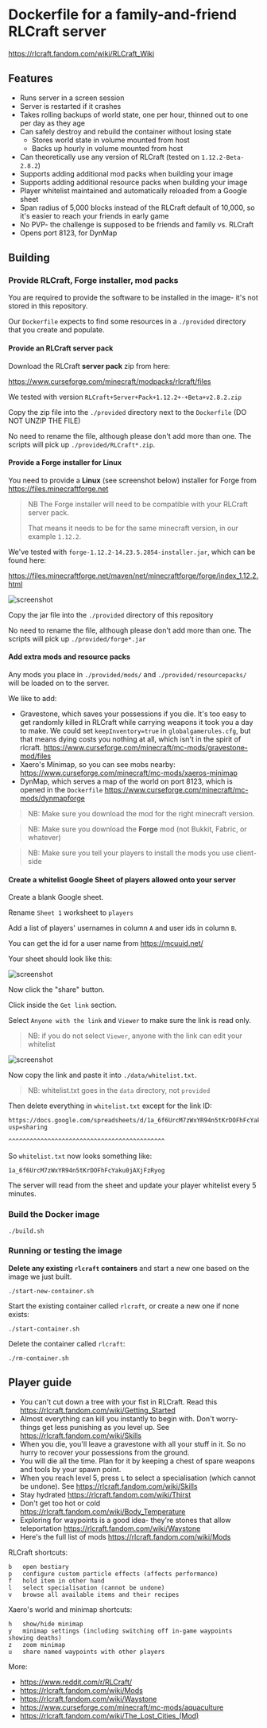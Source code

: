 # Dockerfile for a family-and-friend RLCraft server

https://rlcraft.fandom.com/wiki/RLCraft_Wiki

## Features

* Runs server in a screen session
* Server is restarted if it crashes
* Takes rolling backups of world state, one per hour, thinned out to one per day as they age
* Can safely destroy and rebuild the container without losing state
  * Stores world state in volume mounted from host
  * Backs up hourly in volume mounted from host
* Can theoretically use any version of RLCraft (tested on `1.12.2-Beta-2.8.2`)
* Supports adding additional mod packs when building your image
* Supports adding additional resource packs when building your image
* Player whitelist maintained and automatically reloaded from a Google sheet
* Span radius of 5,000 blocks instead of the RLCraft default of 10,000, so it's easier
  to reach your friends in early game
* No PVP- the challenge is supposed to be friends and family vs. RLCraft
* Opens port 8123, for DynMap

## Building

### Provide RLCraft, Forge installer, mod packs

You are required to provide the software to be installed in the image- it's not stored in this repository.

Our `Dockerfile` expects to find some resources in a `./provided` directory that you create and populate.

#### Provide an RLCraft server pack

Download the RLCraft **server pack** zip from here:
  
https://www.curseforge.com/minecraft/modpacks/rlcraft/files

We tested with version `RLCraft+Server+Pack+1.12.2+-+Beta+v2.8.2.zip`

Copy the zip file into the `./provided` directory next to the `Dockerfile`
(DO NOT UNZIP THE FILE)

No need to rename the file, although please don't add more than one. The scripts will pick up `./provided/RLCraft*.zip`.

#### Provide a Forge installer for Linux

You need to provide a **Linux** (see screenshot below) installer for Forge from https://files.minecraftforge.net

> NB The Forge installer will need to be compatible with your RLCraft server pack.
>
> That means it needs to be for the same minecraft version, in our example `1.12.2`.

We've tested with `forge-1.12.2-14.23.5.2854-installer.jar`, which can be found here:

https://files.minecraftforge.net/maven/net/minecraftforge/forge/index_1.12.2.html

![screenshot](docs/forge-screenshot.png)

Copy the jar file into the `./provided` directory of this repository

No need to rename the file, although please don't add more than one. The scripts will pick up `./provided/forge*.jar`

#### Add extra mods and resource packs

Any mods you place in `./provided/mods/` and `./provided/resourcepacks/` will be loaded on to the server.

We like to add:

* Gravestone, which saves your possessions if you die. It's too easy to get randomly killed in RLCraft while carrying 
  weapons it took you a day to make. We could set `keepInventory=true` in `globalgamerules.cfg`, but that means dying 
  costs you nothing at all, which isn't in the spirit of rlcraft. 
  https://www.curseforge.com/minecraft/mc-mods/gravestone-mod/files
* Xaero's Minimap, so you can see mobs nearby: https://www.curseforge.com/minecraft/mc-mods/xaeros-minimap
* DynMap, which serves a map of the world on port 8123, which is opened in the `Dockerfile` 
  https://www.curseforge.com/minecraft/mc-mods/dynmapforge

> NB: Make sure you download the mod for the right minecraft version.

> NB: Make sure you download the **Forge** mod (not Bukkit, Fabric, or whatever)

> NB: Make sure you tell your players to install the mods you use client-side

#### Create a whitelist Google Sheet of players allowed onto your server

Create a blank Google sheet.

Rename `Sheet 1` worksheet to `players`

Add a list of players' usernames in column `A` and user ids in column `B`.

You can get the id for a user name from https://mcuuid.net/

Your sheet should look like this:

![screenshot](docs/player-sheet.png)

Now click the "share" button. 

Click inside the `Get link` section.

Select `Anyone with the link` and `Viewer` to make sure the link is read only.

> NB: if you do not select `Viewer`, anyone with the link can edit your whitelist

![screenshot](docs/share-sheet.png)

Now copy the link and paste it into `./data/whitelist.txt`.

> NB: whitelist.txt goes in the `data` directory, not `provided`

Then delete everything in `whitelist.txt` except for the link ID:

```
https://docs.google.com/spreadsheets/d/1a_6f6UrcM7zWxYR94n5tKrDOFhFcYaku0jAXjFzRyog/edit?usp=sharing
                                       ^^^^^^^^^^^^^^^^^^^^^^^^^^^^^^^^^^^^^^^^^^^^
```

So `whitelist.txt` now looks something like:

```
1a_6f6UrcM7zWxYR94n5tKrDOFhFcYaku0jAXjFzRyog
```

The server will read from the sheet and update your player whitelist every 5 minutes.

### Build the Docker image

```
./build.sh
```

### Running or testing the image

**Delete any existing `rlcraft` containers** and start a new one based on the 
image we just built.

```
./start-new-container.sh
```

Start the existing container called `rlcraft`, or create a new one if none exists:

```
./start-container.sh
```

Delete the container called `rlcraft`:

```
./rm-container.sh
```

## Player guide

* You can't cut down a tree with your fist in RLCraft. Read this https://rlcraft.fandom.com/wiki/Getting_Started
* Almost everything can kill you instantly to begin with. Don't worry- things get less punishing as you level up. See https://rlcraft.fandom.com/wiki/Skills
* When you die, you'll leave a gravestone with all your stuff in it. 
  So no hurry to recover your possessions from the ground.
* You will die all the time. Plan for it by keeping a chest of spare weapons and tools by your spawn point.
* When you reach level 5, press `L` to select a specialisation (which cannot be undone). See https://rlcraft.fandom.com/wiki/Skills
* Stay hydrated https://rlcraft.fandom.com/wiki/Thirst
* Don't get too hot or cold https://rlcraft.fandom.com/wiki/Body_Temperature
* Exploring for waypoints is a good idea- they're stones that allow teleportation https://rlcraft.fandom.com/wiki/Waystone
* Here's the full list of mods https://rlcraft.fandom.com/wiki/Mods

RLCraft shortcuts:

```
b   open bestiary
p   configure custom particle effects (affects performance)
f   hold item in other hand
l   select specialisation (cannot be undone)
v   browse all available items and their recipes
```

Xaero's world and minimap shortcuts:

```
h   show/hide minimap
y   minimap settings (including switching off in-game waypoints showing deaths)
z   zoom minimap
u   share named waypoints with other players
```

More:

* https://www.reddit.com/r/RLCraft/
* https://rlcraft.fandom.com/wiki/Mods
* https://rlcraft.fandom.com/wiki/Waystone
* https://www.curseforge.com/minecraft/mc-mods/aquaculture
* https://rlcraft.fandom.com/wiki/The_Lost_Cities_(Mod)